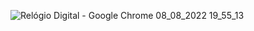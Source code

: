 ![Relógio Digital - Google Chrome 08_08_2022 19_55_13](https://user-images.githubusercontent.com/107697960/183528601-87d10863-3839-4b25-8099-1f8f6e5db2e3.png)
